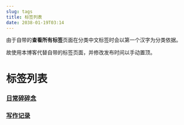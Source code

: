```yaml
---
slug: tags
title: 标签列表
date: 2038-01-19T03:14
---
```


由于自带的**查看所有标签**页面在分类中文标签时会以第一个汉字为分类依据。

故使用本博客代替自带的标签页面，并修改发布时间以手动置顶。

<!--truncate-->

# **标签列表**

### [日常碎碎念](./tags/日常碎碎念)

### [写作记录](./tags/写作记录)
